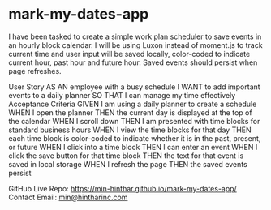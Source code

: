 # mark-my-dates-app
I have been tasked to create a simple work plan scheduler to save events in an hourly block calendar. I will be using Luxon instead of moment.js to track current time and user input will be saved locally, color-coded to indicate current hour, past hour and future hour. Saved events should persist when page refreshes.

User Story
AS AN employee with a busy schedule
I WANT to add important events to a daily planner
SO THAT I can manage my time effectively
Acceptance Criteria
GIVEN I am using a daily planner to create a schedule
WHEN I open the planner
THEN the current day is displayed at the top of the calendar
WHEN I scroll down
THEN I am presented with time blocks for standard business hours
WHEN I view the time blocks for that day
THEN each time block is color-coded to indicate whether it is in the past, present, or future
WHEN I click into a time block
THEN I can enter an event
WHEN I click the save button for that time block
THEN the text for that event is saved in local storage
WHEN I refresh the page
THEN the saved events persist

GitHub Live Repo: https://min-hinthar.github.io/mark-my-dates-app/
Contact Email: min@hintharinc.com
